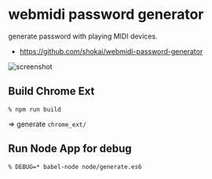 # webmidi password generator
generate password with playing MIDI devices.

- https://github.com/shokai/webmidi-password-generator

![screenshot](http://gyazo.com/bd11382d7db992c955676d689b5966af.png)

## Build Chrome Ext

    % npm run build

=> generate `chrome_ext/`


## Run Node App for debug

    % DEBUG=* babel-node node/generate.es6
